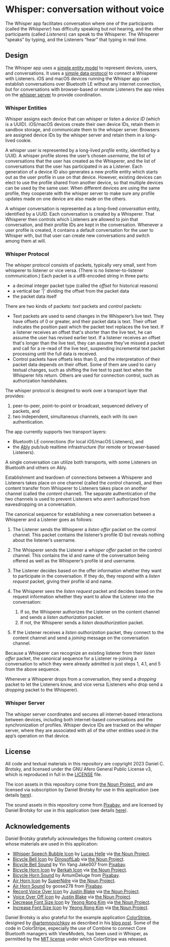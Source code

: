# Whisper: conversation without voice

The Whisper app facilitates conversation where one of the participants (called the _Whisperer_) has difficulty speaking but not hearing, and the other participants (called _Listeners_) can speak to the Whisperer.  The Whisperer “speaks” by typing, and the Listeners “hear” that typing in real time.

## Design

The Whisper app uses a [simple entity model](#whisper-entities) to represent devices, users, and conversations. It uses a [simple data protocol](#whisper-protocol) to connect a Whisperer with Listeners. iOS and macOS devices running the Whisper app can establish conversations over Bluetooth LE without any internet connection, but for conversations with browser-based or remote Listeners the app relies on the [whisper server](#whisper-server) to provide coordination. 

### Whisper Entities

Whisper assigns each device that can whisper or listen a _device ID_ (which is a UUID).  iOS/macOS devices create their own device IDs, retain them in sandbox storage, and communicate them to the whisper server. Browsers are assigned device IDs by the whisper server and retain them in a long-lived cookie.

A whisper user is represented by a long-lived _profile_ entity, identified by a UUID.  A whisper profile stores the user’s chosen _username_, the list of conversations that the user has created as the Whisperer, and the list of conversations that the user has participated in as a Listener. Each generation of a device ID also generates a new profile entity which starts out as the user profile in use on that device.  However, existing devices can elect to use the profile shared from another device, so that multiple devices can be used by the same user.  When different devices are using the same profile, they cooperate with the whisper server to make sure any profile updates made on one device are also made on the others.

A whisper conversation is represented as a long-lived _conversation_ entity, identified by a UUID. Each conversation is created by a Whisperer. That Whisperer then controls which Listeners are allowed to join that conversation, and their profile IDs are kept in the conversation.  Whenever a user profile is created, it contains a default conversation for the user to Whisper with, but that user can create new conversations and switch among them at will.

### Whisper Protocol

The whisper protocol consists of packets, typically very small, sent from whisperer to listener or vice versa. (There is no listener-to-listener communication.) Each packet is a utf8-encoded string in three parts:

- a decimal integer packet type (called the _*offset*_ for historical reasons)
- a vertical bar '|' dividing the offset from the packet data
- the packet data itself

There are two kinds of packets: _*text*_ packets and _*control*_ packets:

- Text packets are used to send changes in the Whisperer’s live text. They have offsets of 0 or greater, and their packet data is text. Their offset indicates the position past which the packet text replaces the live text. If a listener receives an offset that's shorter than the live text, he can assume the user has revised earlier text. If a listener receives an offset that's longer than the live text, they can assume they’ve missed a packet and call for a re-read of the live text, suspending incremental text packet processing until the full data is received.
- Control packets have offsets less than 0, and the interpretation of their packet data depends on their offset. Some of them are used to carry textual changes, such as shifting the live text to past text when the Whisperer hits return. Others are used for connection control, such as authorization handshakes.

The whisper protocol is designed to work over a transport layer that provides:

1. peer-to-peer, point-to-point or broadcast, sequenced delivery of packets, and
2. two independent, simultaneous channels, each with its own authentication.

The app currently supports two transport layers:

- Bluetooth LE connections (for local iOS/macOS Listeners), and
- the [Ably](https://ably.com) pub/sub realtime infrastructure (for remote or browser-based Listeners).

A single conversation can utilize both transports, with some Listeners on Bluetooth and others on Ably.

Establishment and teardown of connections between a Whisperer and Listeners takes place on one channel (called the _control_ channel), and then content transfer from Whisperer to Listeners takes place on another channel (called the _content_ channel).  The separate authentication of the two channels is used to prevent Listeners who aren’t authorized from eavesdropping on a conversation.

The canonical sequence for establishing a new conversation between a Whisperer and a Listener goes as follows:

1. The Listener sends the Whisperer a _listen offer_ packet on the control channel.  This packet contains the listener’s profile ID but reveals nothing about the listener’s username.
2. The Whisperer sends the Listener a *whisper offer* packet on the control channel. This contains the id and name of the conversation being offered as well as the Whisperer’s profile id and username.
3. The Listener decides based on the offer information whether they want to participate in the conversation.  If they do, they respond with a *listen request* packet, giving their profile id and name.
4. The Whisperer sees the _listen request_ packet and decides based on the request information whether they want to allow the Listener into the conversation:
   1. If so, the Whisperer authorizes the Listener on the content channel and sends a _listen authorization_ packet.
   2. If not, the Whisperer sends a _listen deauthorization_ packet.

5. If the Listener receives a _listen authorization_ packet, they connect to the content channel and send a _joining_ message on the conversation channel.

Because a Whisperer can recognize an existing listener from their _listen offer_ packet, the canonical sequence for a Listener re-joining a conversation to which they were already admitted is just steps 1, 4.1, and 5 from the above sequence.

Whenever a Whisperer drops from a conversation, they send a _dropping_ packet to let the Listeners know, and vice versa (Listeners who drop send a _dropping_ packet to the Whisperer).

### Whisper Server

The whisper server coordinates and secures all internet-based interactions between devices, including both internet-based conversations and the synchronization of profiles.    Whisper device IDs are tracked on the whisper server, where they are associated with all of the other entities used in the app’s operation on that device.

## License

All code and textual materials in this repository are copyright 2023 Daniel C. Brotsky, and licensed under the GNU Afero General Public License v3, which is reproduced in full in the [LICENSE](LICENSE) file.

The icon assets in this repository come from [the Noun Project](https://thenounproject.com), and are licensed via subscription by Daniel Brotsky for use in this application (see details [here](https://www.thenounproject.com/legal)).

The sound assets in this repository come from [Pixabay](https://pixabay.com), and are licensed by Daniel Brotsky for use in this application (see details [here](https://pixabay.com/service/license-summary/)).

## Acknowledgements

Daniel Brotsky gratefully acknowledges the following content creators whose materials are used in this application:

- [Whisper Speech Bubble Icon](https://thenounproject.com/icon/whisper-speech-bubble-4215124/) by [Lucas Helle](https://thenounproject.com/lucashelle/) via [the Noun Project](https://thenounproject.com).
- [Bicycle Bell Icon](https://thenounproject.com/icon/4355910/) by [DinosoftLab](https://thenounproject.com/dinosoftlab/) via [the Noun Project](https://thenounproject.com).
- [Bicycle Bell Sound](https://pixabay.com/sound-effects/bike-bell-100665/) by Yin Yang Jake007 from [Pixabay](https://pixabay.com).
- [Bicycle Horn Icon](https://thenounproject.com/icon/horn-2452403/) by [Berkah Icon](https://thenounproject.com/berkahicon/) via [the Noun Project](https://thenounproject.com).
- [Bicycle Horn Sound](https://pixabay.com/sound-effects/bicycle-horn-7126/) by AntumDeluge from [Pixabay](https://pixabay.com).
- [Air Horn Icon](https://thenounproject.com/icon/air-horn-4437429/) by [SuperNdre](https://thenounproject.com/pccandriaja13/) via [the Noun Project](https://thenounproject.com).
- [Air Horn Sound](https://pixabay.com/sound-effects/air-horn-close-and-loud-106073/) by goose278 from [Pixabay](https://pixabay.com).
- [Record Voice Over Icon](https://thenounproject.com/icon/record-voice-over-3644000/) by [Justin Blake](https://thenounproject.com/justin.blake.315/) via [the Noun Project](https://thenounproject.com).
- [Voice Over Off Icon](https://thenounproject.com/icon/voice-over-off-3644052/) by [Justin Blake](https://thenounproject.com/justin.blake.315/) via [the Noun Project](https://thenounproject.com).
- [Decrease Font Size Icon](https://thenounproject.com/icon/4866497/) by [Yeong Rong Kim](https://thenounproject.com/yeongrong.kim.5/) via [the Noun Project](https://thenounproject.com).
- [Increase Font Size Icon](https://thenounproject.com/icon/4866493/) by [Yeong Rong Kim](https://thenounproject.com/yeongrong.kim.5/) via [the Noun Project](https://thenounproject.com).

Daniel Brotsky is also grateful for the example application [ColorStripe](https://github.com/artemnovichkov/ColorStripe), designed by [@artemnovichkov](https://github.com/artemnovichkov) as described in his [blog post](https://blog.artemnovichkov.com/bluetooth-and-swiftui). Some of the code in ColorStripe, especially the use of Combine to connect Core Bluetooth managers with ViewModels, has been used in Whisper, as permitted by the [MIT license](https://github.com/artemnovichkov/ColorStripe/blob/main/LICENSE) under which ColorStripe was released.

